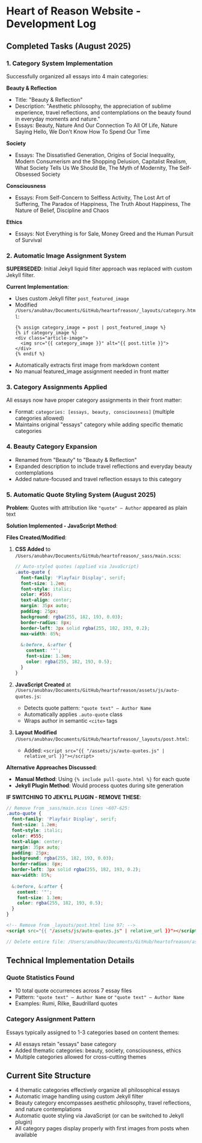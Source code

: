 # Heart of Reason Website - Development Log

## Completed Tasks (August 2025)

### 1. Category System Implementation
Successfully organized all essays into 4 main categories:

**Beauty & Reflection**
- Title: "Beauty & Reflection" 
- Description: "Aesthetic philosophy, the appreciation of sublime experience, travel reflections, and contemplations on the beauty found in everyday moments and nature."
- Essays: Beauty, Nature And Our Connection To All Of Life, Nature Saying Hello, We Don't Know How To Spend Our Time

**Society** 
- Essays: The Dissatisfied Generation, Origins of Social Inequality, Modern Consumerism and the Shopping Delusion, Capitalist Realism, What Society Tells Us We Should Be, The Myth of Modernity, The Self-Obsessed Society

**Consciousness**
- Essays: From Self-Concern to Selfless Activity, The Lost Art of Suffering, The Paradox of Happiness, The Truth About Happiness, The Nature of Belief, Discipline and Chaos

**Ethics**
- Essays: Not Everything is for Sale, Money Greed and the Human Pursuit of Survival

### 2. Automatic Image Assignment System
**SUPERSEDED**: Initial Jekyll liquid filter approach was replaced with custom Jekyll filter.

**Current Implementation**: 
- Uses custom Jekyll filter `post_featured_image` 
- Modified `/Users/anubhav/Documents/GitHub/heartofreason/_layouts/category.html`:
  ```liquid
  {% assign category_image = post | post_featured_image %}
  {% if category_image %}
  <div class="article-image">
    <img src="{{ category_image }}" alt="{{ post.title }}">
  </div>
  {% endif %}
  ```
- Automatically extracts first image from markdown content
- No manual featured_image assignment needed in front matter

### 3. Category Assignments Applied
All essays now have proper category assignments in their front matter:
- Format: `categories: [essays, beauty, consciousness]` (multiple categories allowed)
- Maintains original "essays" category while adding specific thematic categories

### 4. Beauty Category Expansion
- Renamed from "Beauty" to "Beauty & Reflection"
- Expanded description to include travel reflections and everyday beauty contemplations
- Added nature-focused and travel reflection essays to this category

### 5. Automatic Quote Styling System (August 2025)
**Problem**: Quotes with attribution like `"quote" – Author` appeared as plain text

**Solution Implemented - JavaScript Method**:

**Files Created/Modified**:
1. **CSS Added** to `/Users/anubhav/Documents/GitHub/heartofreason/_sass/main.scss`:
   ```scss
   // Auto-styled quotes (applied via JavaScript)
   .auto-quote {
     font-family: 'Playfair Display', serif;
     font-size: 1.2em;
     font-style: italic;
     color: #555;
     text-align: center;
     margin: 35px auto;
     padding: 25px;
     background: rgba(255, 182, 193, 0.03);
     border-radius: 8px;
     border-left: 3px solid rgba(255, 182, 193, 0.2);
     max-width: 85%;
     
     &:before, &:after {
       content: '"';
       font-size: 1.3em;
       color: rgba(255, 182, 193, 0.5);
     }
   }
   ```

2. **JavaScript Created** at `/Users/anubhav/Documents/GitHub/heartofreason/assets/js/auto-quotes.js`:
   - Detects quote pattern: `"quote text" – Author Name`
   - Automatically applies `.auto-quote` class
   - Wraps author in semantic `<cite>` tags

3. **Layout Modified** `/Users/anubhav/Documents/GitHub/heartofreason/_layouts/post.html`:
   - Added: `<script src="{{ "/assets/js/auto-quotes.js" | relative_url }}"></script>`

**Alternative Approaches Discussed**:
- **Manual Method**: Using `{% include pull-quote.html %}` for each quote
- **Jekyll Plugin Method**: Would process quotes during site generation

**IF SWITCHING TO JEKYLL PLUGIN - REMOVE THESE**:
```scss
// Remove from _sass/main.scss lines ~607-625:
.auto-quote {
  font-family: 'Playfair Display', serif;
  font-size: 1.2em;
  font-style: italic;
  color: #555;
  text-align: center;
  margin: 35px auto;
  padding: 25px;
  background: rgba(255, 182, 193, 0.03);
  border-radius: 8px;
  border-left: 3px solid rgba(255, 182, 193, 0.2);
  max-width: 85%;
  
  &:before, &:after {
    content: '"';
    font-size: 1.3em;
    color: rgba(255, 182, 193, 0.5);
  }
}
```

```html
<!-- Remove from _layouts/post.html line 97: -->
<script src="{{ "/assets/js/auto-quotes.js" | relative_url }}"></script>
```

```javascript
// Delete entire file: /Users/anubhav/Documents/GitHub/heartofreason/assets/js/auto-quotes.js
```

## Technical Implementation Details

### Quote Statistics Found
- 10 total quote occurrences across 7 essay files
- Pattern: `"quote text" – Author Name` or `"quote text" — Author Name`
- Examples: Rumi, Rilke, Baudrillard quotes

### Category Assignment Pattern
Essays typically assigned to 1-3 categories based on content themes:
- All essays retain "essays" base category
- Added thematic categories: beauty, society, consciousness, ethics
- Multiple categories allowed for cross-cutting themes

## Current Site Structure
- 4 thematic categories effectively organize all philosophical essays
- Automatic image handling using custom Jekyll filter
- Beauty category encompasses aesthetic philosophy, travel reflections, and nature contemplations
- Automatic quote styling via JavaScript (or can be switched to Jekyll plugin)
- All category pages display properly with first images from posts when available
